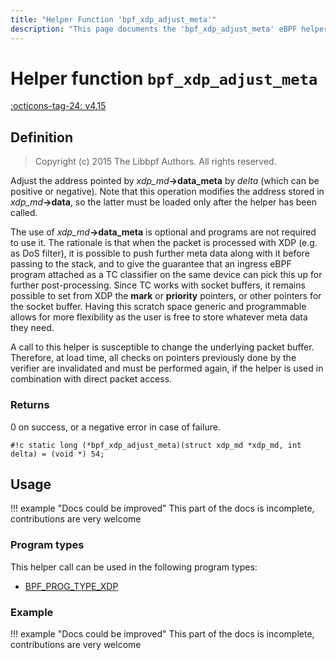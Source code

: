 ```yaml
---
title: "Helper Function 'bpf_xdp_adjust_meta'"
description: "This page documents the 'bpf_xdp_adjust_meta' eBPF helper function, including its defintion, usage, program types that can use it, and examples."
---
```

# Helper function `bpf_xdp_adjust_meta`

<!-- [FEATURE_TAG](bpf_xdp_adjust_meta) -->
[:octicons-tag-24: v4.15](https://github.com/torvalds/linux/commit/de8f3a83b0a0fddb2cf56e7a718127e9619ea3da)
<!-- [/FEATURE_TAG] -->

## Definition

> Copyright (c) 2015 The Libbpf Authors. All rights reserved.


<!-- [HELPER_FUNC_DEF] -->
Adjust the address pointed by _xdp_md_**->data_meta** by _delta_ (which can be positive or negative). Note that this operation modifies the address stored in _xdp_md_**->data**, so the latter must be loaded only after the helper has been called.

The use of _xdp_md_**->data_meta** is optional and programs are not required to use it. The rationale is that when the packet is processed with XDP (e.g. as DoS filter), it is possible to push further meta data along with it before passing to the stack, and to give the guarantee that an ingress eBPF program attached as a TC classifier on the same device can pick this up for further post-processing. Since TC works with socket buffers, it remains possible to set from XDP the **mark** or **priority** pointers, or other pointers for the socket buffer. Having this scratch space generic and programmable allows for more flexibility as the user is free to store whatever meta data they need.

A call to this helper is susceptible to change the underlying packet buffer. Therefore, at load time, all checks on pointers previously done by the verifier are invalidated and must be performed again, if the helper is used in combination with direct packet access.

### Returns

0 on success, or a negative error in case of failure.

`#!c static long (*bpf_xdp_adjust_meta)(struct xdp_md *xdp_md, int delta) = (void *) 54;`
<!-- [/HELPER_FUNC_DEF] -->

## Usage

!!! example "Docs could be improved"
    This part of the docs is incomplete, contributions are very welcome

### Program types

This helper call can be used in the following program types:

<!-- DO NOT EDIT MANUALLY -->
<!-- [HELPER_FUNC_PROG_REF] -->
 * [BPF_PROG_TYPE_XDP](../program-type/BPF_PROG_TYPE_XDP.md)
<!-- [/HELPER_FUNC_PROG_REF] -->

### Example

!!! example "Docs could be improved"
    This part of the docs is incomplete, contributions are very welcome
